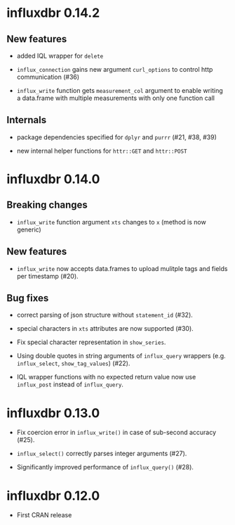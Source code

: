 # influxdbr 0.14.2

## New features

* added IQL wrapper for `delete`

* `influx_connection` gains new argument `curl_options` to control http communication (#36)

* `influx_write` function gets `measurement_col` argument to enable writing a 
data.frame with multiple measurements with only one function call

## Internals

* package dependencies specified for `dplyr` and `purrr` (#21, #38, #39)

* new internal helper functions for `httr::GET` and `httr::POST`
  
# influxdbr 0.14.0

## Breaking changes

* `influx_write` function argument `xts` changes to `x` (method is now generic)

## New features

* `influx_write` now accepts data.frames to upload mulitple tags and fields per timestamp (#20).

## Bug fixes

* correct parsing of json structure without `statement_id` (#32).

* special characters in `xts` attributes are now supported (#30).

* Fix special character representation in `show_series`.

* Using double quotes in string arguments of `influx_query` wrappers (e.g. `influx_select`, `show_tag_values`) (#22).

* IQL wrapper functions with no expected return value now use `influx_post` instead of `influx_query`.  

# influxdbr 0.13.0

* Fix coercion error in `influx_write()` in case of sub-second accuracy (#25).

* `influx_select()` correctly parses integer arguments (#27).

* Significantly improved performance of `influx_query()` (#28).

# influxdbr 0.12.0

* First CRAN release